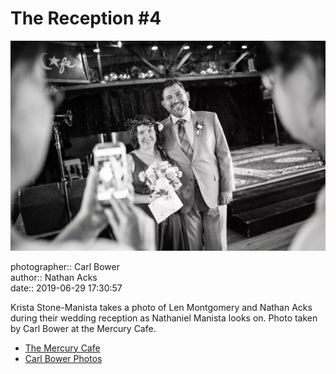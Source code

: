 # The Reception #4

![Krista Stone-Manista takes a photo of Len Montgomery and Nathan Acks](assets/2019-06-29-set-3-the-reception-04.webp)

photographer:: Carl Bower  
author:: Nathan Acks  
date:: 2019-06-29 17:30:57

Krista Stone-Manista takes a photo of Len Montgomery and Nathan Acks during their wedding reception as Nathaniel Manista looks on. Photo taken by Carl Bower at the Mercury Cafe.

* [The Mercury Cafe](http://mercurycafe.com)
* [Carl Bower Photos](https://carlbowerphotos.com)
